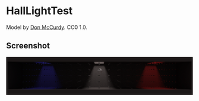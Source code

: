 # HallLightTest

Model by [Don McCurdy](https://donmccurdy.com/). CC0 1.0.

## Screenshot

![screenshot](screenshot.png)
